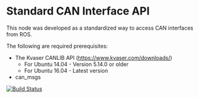 # Standard CAN Interface API

This node was developed as a standardized way to access CAN interfaces from ROS.

The following are required prerequisites:

* The Kvaser CANLIB API (https://www.kvaser.com/downloads/)
    * For Ubuntu 14.04 - Version 5.14.0 or older
    * For Ubuntu 16.04 - Latest version
* can_msgs

[![Build Status](https://travis-ci.org/astuff/can_interface.svg?branch=master)](https://travis-ci.org/astuff/can_interface)

